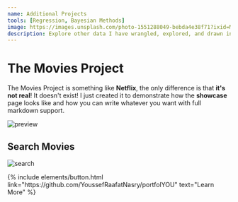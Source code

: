```yaml
---
name: Additional Projects
tools: [Regression, Bayesian Methods]
image: https://images.unsplash.com/photo-1551288049-bebda4e38f71?ixid=MXwxMjA3fDB8MHxzZWFyY2h8Nnx8Z3JhcGh8ZW58MHx8MHw%3D&ixlib=rb-1.2.1&auto=format&fit=crop&w=500&q=60
description: Explore other data I have wrangled, explored, and drawn insight from
---
```


# The Movies Project

The Movies Project is something like **Netflix**, the only difference is that **it's not real**! It doesn't exist! I just created it to demonstrate how the **showcase** page looks like and how you can write whatever you want with full markdown support.

![preview](https://www.sketchappsources.com/resources/source-image/we-were-soldiers-landing-page-dbruggisser.jpg)

## Search Movies

![search](https://www.sketchappsources.com/resources/source-image/microsoft-windows-10-virtual-keyboard-diogo-sousa.png)

<p class="text-center">
{% include elements/button.html link="https://github.com/YoussefRaafatNasry/portfolYOU" text="Learn More" %}
</p>

